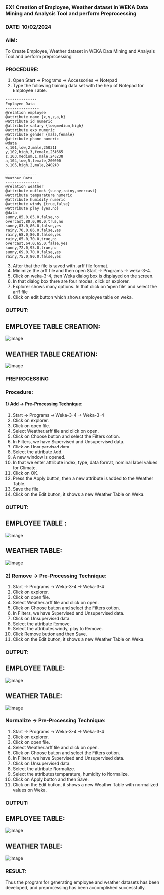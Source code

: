 ### EX1 Creation of Employee, Weather dataset in WEKA Data Mining and Analysis Tool and perform Preprocessing
### DATE: 10/02/2024
### AIM: 
  To Create Employee, Weather dataset in WEKA Data Mining and Analysis Tool and perform preprocessing
### PROCEDURE: 
1) Open Start -> Programs -> Accessories -> Notepad
2) Type the following training data set with the help of Notepad for Employee Table.

```
--------------
Employee Data
---------------
@relation employee
@attribute name {x,y,z,a,b}
@attribute id numeric
@attribute salary {low,medium,high}
@attribute exp numeric
@attribute gender {male,female}
@attribute phone numeric
@data
x,101,low,2,male,250311
y,102,high,3,female,251665
z,103,medium,1,male,240238
a,104,low,5,female,200200
b,105,high,2,male,240240

--------------
Weather Data
---------------
@relation weather
@attribute outlook {sunny,rainy,overcast}
@attribute temparature numeric
@attribute humidity numeric
@attribute windy {true,false}
@attribute play {yes,no}
@data
sunny,85.0,85.0,false,no
overcast,80.0,90.0,true,no
sunny,83.0,86.0,false,yes
rainy,70.0,86.0,false,yes
rainy,68.0,80.0,false,yes
rainy,65.0,70.0,true,no
overcast,64.0,65.0,false,yes
sunny,72.0,95.0,true,no
sunny,69.0,70.0,false,yes
rainy,75.0,80.0,false,yes
```
3) After that the file is saved with .arff file format.
4) Minimize the arff file and then open Start -> Programs -> weka-3-4.
5) Click on weka-3-4, then Weka dialog box is displayed on the screen.
6) In that dialog box there are four modes, click on explorer.
7) Explorer shows many options. In that click on ‘open file’ and select the arff file
8) Click on edit button which shows employee table on weka.

### OUTPUT:
## EMPLOYEE TABLE CREATION:
![image](https://github.com/SdMdZahi7/WDM_EXP1/assets/94187572/2d14d37d-5853-4fa9-87fb-1f8fd2f67283)
## WEATHER TABLE CREATION:
![image](https://github.com/SdMdZahi7/WDM_EXP1/assets/94187572/b33dbb2c-70da-42c3-89e7-9c55936868e8)



### PREPROCESSING
### Procedure:
#### 1) Add -> Pre-Processing Technique:
1) Start -> Programs -> Weka-3-4 -> Weka-3-4
2) Click on explorer.
3) Click on open file.
4) Select Weather.arff file and click on open.
5) Click on Choose button and select the Filters option.
6) In Filters, we have Supervised and Unsupervised data.
7) Click on Unsupervised data.
8) Select the attribute Add.
9) A new window is opened.
10) In that we enter attribute index, type, data format, nominal label values for Climate.
11) Click on OK.
12) Press the Apply button, then a new attribute is added to the Weather Table.
13) Save the file.
14) Click on the Edit button, it shows a new Weather Table on Weka.

### OUTPUT:
## EMPLOYEE TABLE :
![image](https://github.com/SdMdZahi7/WDM_EXP1/assets/94187572/f6d11913-3755-46bd-81e2-81f1b8fe4100)
## WEATHER TABLE:
![image](https://github.com/SdMdZahi7/WDM_EXP1/assets/94187572/a04ae424-c99a-45c3-b6b4-9e4cce55a2f9)



### 2) Remove -> Pre-Processing Technique:

1) Start -> Programs -> Weka-3-4 -> Weka-3-4
2) Click on explorer.
3) Click on open file.
4) Select Weather.arff file and click on open.
5) Click on Choose button and select the Filters option.
6) In Filters, we have Supervised and Unsupervised data.
7) Click on Unsupervised data.
8) Select the attribute Remove.
9) Select the attributes windy, play to Remove.
10) Click Remove button and then Save.
11) Click on the Edit button, it shows a new Weather Table on Weka.

### OUTPUT:
## EMPLOYEE TABLE:
![image](https://github.com/SdMdZahi7/WDM_EXP1/assets/94187572/08157a93-ce8a-412f-85eb-34166cf89b85)
## WEATHER TABLE:
![image](https://github.com/SdMdZahi7/WDM_EXP1/assets/94187572/a2866331-6f27-4e13-bffd-eca2f7fcd6f6)



### Normalize -> Pre-Processing Technique:

1) Start -> Programs -> Weka-3-4 -> Weka-3-4
2) Click on explorer.
3) Click on open file.
4) Select Weather.arff file and click on open.
5) Click on Choose button and select the Filters option.
6) In Filters, we have Supervised and Unsupervised data.
7) Click on Unsupervised data.
8) Select the attribute Normalize.
9) Select the attributes temparature, humidity to Normalize.
10) Click on Apply button and then Save.
11) Click on the Edit button, it shows a new Weather Table with normalized values on Weka.

### OUTPUT:
## EMPLOYEE TABLE:
![image](https://github.com/SdMdZahi7/WDM_EXP1/assets/94187572/a39c4b22-0ee2-487d-baa8-569ea8d45945)
## WEATHER TABLE:
![image](https://github.com/SdMdZahi7/WDM_EXP1/assets/94187572/c5854fa6-7309-4f4d-bdf5-dfde683c86c7)


### RESULT: 
  Thus the program for generating employee and weather datasets has been developed, and preprocessing has been accomplished successfully.
